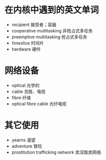 # 在内核中遇到的英文单词
* recipient 接受者；容器
* cooperative multitasking  非抢占式多任务
* preemptive multitasking  抢占式多任务
* timeslice   时间片
* hardware   硬件

# 网络设备
* optical 光学的
* cable 览胜、电缆
* fibre 纤维
* optical fibre cable 光纤电缆

# 其它使用
* yearns 渴望
* adventure 冒险
* prostitution trafficking network 卖淫贩卖网络

